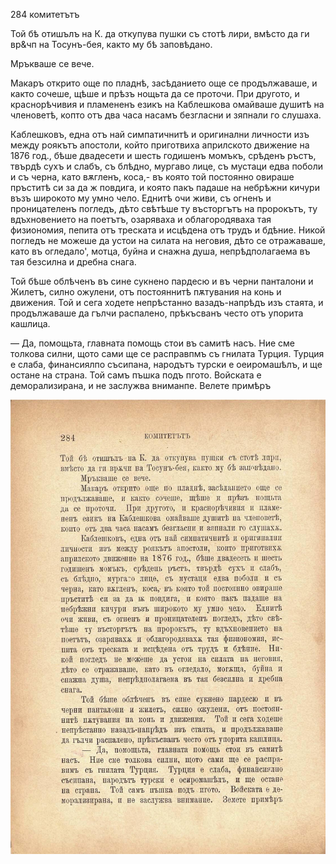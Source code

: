 ﻿284	комитетътъ

Той бѣ отишълъ на К. да откупува пушки съ стотѣ лири, вмѣсто да ги вр&чп на Тосунъ-бея, както му бѣ заповѣдано.

Мръкваше се вече.

Макаръ открито още по пладнѣ, засѣданието още се продължаваше, и както сочеше, щѣше и прѣзъ нощьта да се проточи. При другото, и краснорѣчивия и пламененъ езикъ на Каблешкова омайваше душитѣ на членоветѣ, копто отъ два часа насамъ безгласни и зяпнали го слушаха.

Каблешковъ, една отъ най симпатичнитѣ и оригинални личности изъ между роякътъ апостоли, който приготвиха априлското движение на 1876 год., бѣше двадесети и шесть годишенъ момъкъ, срѣденъ ръстъ, твърдѣ сухъ и слабъ, съ блѣдно, мургаво лице, съ мустаци едва поболи и съ черна, като вѫгленъ, коса,- въ която той постоянно овираше пръститѣ си за да ж повдига, и която пакъ падаше на небрѣжни кичури възъ широкото му умно чело. Еднитѣ очи живи, съ огненъ и проницателенъ погледъ, дѣто свѣтѣше ту въсторгътъ на пророкътъ, ту вдъхновението на поетътъ, озаряваха и облагородяваха тая физиономия, пепита отъ треската и исцѣдена отъ трудъ и бдѣние. Никой погледъ не можеше да устои на силата на неговия, дѣто се отражаваше, като въ огледало', мотца, буйна и снажна душа, непрѣдполагаема въ тая безсилна и дребна снага.

Той бѣше облѣченъ въ сине сукнено пардесю и въ черни панталони и Жилетъ, силно ожулени, отъ постояннитѣ пѫтувания на конь и движения. Той и сега ходете непрѣстанно вазадъ-напрѣдъ изъ стаята, и продължаваше да гълчи распалено, прѣкъсванъ често отъ упорита кашлица.

— Да, помощьта, главната помощь стои въ самитѣ насъ. Ние сме толкова силни, щото сами ще се расправпмъ съ гнилата Турция. Турция е слаба, финансиялпо съсипана, народътъ турски е оеиромашѣлъ, и ще остане на страна. Той самъ пъшка подъ пгото. Войската е деморализирана, и не заслужва вниманпе. Велете примѣръ

![original](../images/321.jpg)

